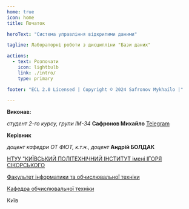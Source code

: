 ```yaml
---
home: true
icon: home
title: Початок

heroText: "Система управління відкритими даними"

tagline: Лабораторні роботи з дисципліни "Бази даних"

actions:
  - text: Розпочати
    icon: lightbulb
    link: ./intro/
    type: primary

footer: "ECL 2.0 Licensed | Copyright © 2024 Safronov Mykhailo |"

---
```



**Виконав:** 

*студент 2-го курсу, групи ІМ-34*<span padding-right:5em></span> **Сафронов Михайло** [Telegram](https://t.me/Mikhailo_Safronov)

**Керівник**

*доцент кафедри ОТ ФІОТ, к.т.н., доцент*<span padding-right:5em></span> **Андрій БОЛДАК** 

[НТУУ "КИЇВСЬКИЙ ПОЛІТЕХНІЧНИЙ ІНСТИТУТ імені ІГОРЯ СІКОРСЬКОГО](https://kpi.ua/)

[Факультет інформатики та обчислювальної техніки](https://fiot.kpi.ua/)

[Кафедра обчислювальної техніки](https://comsys.kpi.ua/)

Київ
